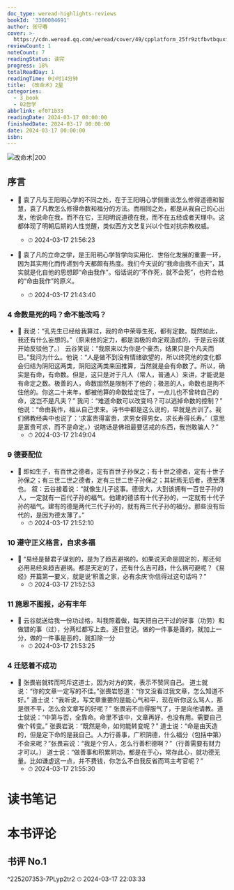 ```yaml
---
doc_type: weread-highlights-reviews
bookId: '3300084691'
author: 张守春
cover: >-
  https://cdn.weread.qq.com/weread/cover/49/cpplatform_25fr9ztfbvtbquxfjfupzo/t7_cpplatform_25fr9ztfbvtbquxfjfupzo1710498492.jpg
reviewCount: 1
noteCount: 7
readingStatus: 读完
progress: 18%
totalReadDay: 1
readingTime: 0小时14分钟
title: 《改命术》2星
categories:
  - 3_book
  - 02哲学
abbrlink: ef071b33
readingDate: 2024-03-17 00:00:00
finishedDate: 2024-03-17 00:00:00
date: 2024-03-17 00:00:00
isbn:
---
```


![ 改命术|200](https://cdn.weread.qq.com/weread/cover/49/cpplatform_25fr9ztfbvtbquxfjfupzo/t7_cpplatform_25fr9ztfbvtbquxfjfupzo1710498492.jpg)


## 序言


- 📌 袁了凡与王阳明心学的不同之处，在于王阳明心学侧重谈怎么修得道德和智慧，袁了凡教怎么修得命数和福分的方法。而相同之处，都是从我自己的心出发，他说命在我，而不在它，王阳明说道德在我，而不在五经或者天理中。这都体现了明朝后期的人性觉醒，类似西方文艺复兴以个性对抗宗教权威。 
    - ⏱ 2024-03-17 21:56:23 

- 📌 袁了凡的立命之学，是王阳明心学哲学向实用化、世俗化发展的重要一环，因为其实用化而传递到今天都颇有热度。我们今天说的“我命由我不由天”，其实就是化自他的思想即“命由我作”。俗话说的“不作死，就不会死”，也符合他的“命由我作”的原义。 
    - ⏱ 2024-03-17 21:43:40 
### 4 命数是死的吗？命不能改吗？


- 📌 我说：“孔先生已经给我算过，我的命中荣辱生死，都有定数。既然如此，我还有什么妄想的。”（原来他的定力，都是消极的命定观造成的，于是云谷就开始反驳他了。）
  云谷笑说：“我原来以为你是个豪杰，结果只是个凡夫而已。”我问为什么。他说：“人是做不到没有情绪欲望的，所以终究他的变化都会归结为阴阳这两类，阴阳这两类来回推算，当然就是会有命数了。所以，确实是有命，有命数。但是，这只是对于凡人（常人，普通人）来讲，才能说是有命定之数。极善的人，命数固然是限制不了他的；极恶的人，命数也是拘不住他的。你这二十来年，都被他算的命数给定住了，一点儿也不曾转自己的命，这岂不是凡夫？”
  我问：“难道命数可以改变吗？可以逃掉命数的控制？”
  他说：“命由我作，福从自己求来。诗书中都是这么说的，早就是古训了。我们佛教经典中也说了：‘求富贵得富贵，求男女得男女，求长寿得长寿。’（意思是富贵可求，而不是命定。）说瞎话是佛祖最要惩戒的东西，我岂敢骗人？” 
    - ⏱ 2024-03-17 21:49:04 
### 9 德要配位


- 📌 即如生子，有百世之德者，定有百世子孙保之；有十世之德者，定有十世子孙保之；有三世二世之德者，定有三世二世子孙保之；其斩焉无后者，德至薄也。
  叙：云谷接着说：“就像生儿子这事。德很大，大到该拥有一百世子孙的人，一定就有一百代子孙的福气。他建的德该有十代子孙的，一定就有十代子孙的福气。建有的德是两代三代子孙的，就有两三代子孙的福分。那些没有后代的，是因为德太薄了。” 
    - ⏱ 2024-03-17 21:52:10 
### 10 遵守正义格言，自求多福


- 📌 “易经是替君子谋划的，是为了趋吉避祸的。如果说天命是固定的，那还何必用易经来趋吉避祸。都是天定的了，还有什么吉可趋，什么祸可避呢？《易经》开篇第一要义，就是说‘积善之家，必有余庆’你信得过这句话吗？” 
    - ⏱ 2024-03-17 21:52:53 
### 11 施恩不图报，必有丰年


- 📌 云谷就送给我一份功过格，叫我照着做，每天把自己干过的好事（功劳）和做错的事（过），分两栏都写上去。逐日登记。做的一件事是善的，就加上一分，做的一件事是恶的，就扣除一分 
    - ⏱ 2024-03-17 21:53:25 
### 4 迁怒着不成功


- 📌 张畏岩就转而呵斥这道士，因为对方的笑，表示不赞同自己。
  道士就说：“你的文章一定写的不佳。”张畏岩怒道：“你又没看过我文章，怎么知道不好。”
  道士说：“我听说，写文章重要的是能心气和平，现在听你这么骂人，那是很不平，怎么会文章写的好呢？”
  张畏岩不由得服气了，于是向他请教。道士就说：“中第与否，全靠命。命里不该中，文章再好，也没有用。需要自己做个转变。”
  张畏岩说：“既然是命，如何能转变呢？”
  道士说：“命是由天造的，但是定下命的是我自己。人力行善事，广积阴德，什么福分（包括中第）不会来呢？”张畏岩说：“我是个穷人，怎么行善积德啊？”（行善需要有财力才可以。）
  道士说：“做善事和积累阴功，都是在于心，常存此心，就功德无量。比如谦虚这一点，并不费钱，你怎么不自我反省而骂主考官呢？” 
    - ⏱ 2024-03-17 21:55:30 

# 读书笔记


# 本书评论

## 书评 No.1 
 ^225207353-7PLyp2tr2
⏱ 2024-03-17 22:03:33
